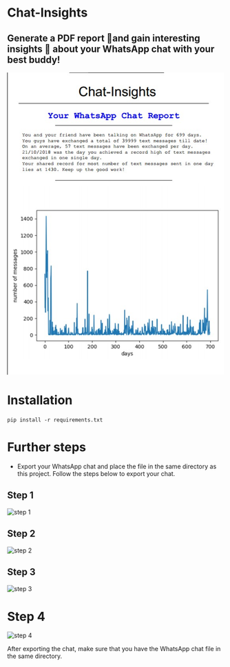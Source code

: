# Chat-Insights
## Generate a PDF report 📝and gain interesting insights 🧐 about your WhatsApp chat with your best buddy!  
  

![ss](images/report-screenshot.jpeg)
  

# Installation
```pip install -r requirements.txt```


# Further steps
- Export your WhatsApp chat and place the file in the same directory as this project. Follow the steps below to export your chat.  
  
## Step 1  

![step 1](images/1.jpeg)  
  
## Step 2  
![step 2](images/2.jpeg)  
  
## Step 3  
  
![step 3](images/3.jpeg)  
  
# Step 4  
   
![step 4](images/4.jpeg)  

After exporting the chat, make sure that you have the WhatsApp chat file in the same directory. 






